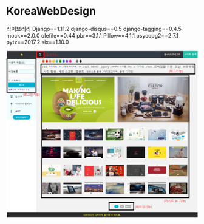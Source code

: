 # KoreaWebDesign

라이브러리
Django==1.11.2
django-disqus==0.5
django-tagging==0.4.5
mock==2.0.0
olefile==0.44
pbr==3.1.1
Pillow==4.1.1
psycopg2==2.7.1
pytz==2017.2
six==1.10.0


![홈페이지메인화면](/img/index.PNG)

